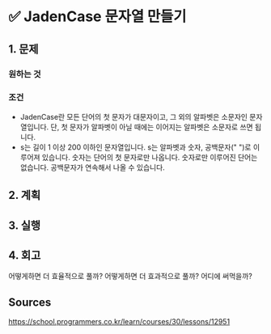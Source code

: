 # ✅ JadenCase 문자열 만들기

## 1. 문제

### 원하는 것

### 조건

- JadenCase란 모든 단어의 첫 문자가 대문자이고, 그 외의 알파벳은 소문자인 문자열입니다. 단, 첫 문자가 알파벳이 아닐 때에는 이어지는 알파벳은 소문자로 쓰면 됩니다.
- s는 길이 1 이상 200 이하인 문자열입니다.
  s는 알파벳과 숫자, 공백문자(" ")로 이루어져 있습니다.
  숫자는 단어의 첫 문자로만 나옵니다.
  숫자로만 이루어진 단어는 없습니다.
  공백문자가 연속해서 나올 수 있습니다.

## 2. 계획

## 3. 실행

## 4. 회고

어떻게하면 더 효율적으로 풀까?
어떻게하면 더 효과적으로 풀까?
어디에 써먹을까?

## Sources

https://school.programmers.co.kr/learn/courses/30/lessons/12951
